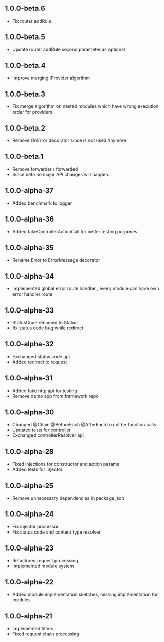 ## 1.0.0-beta.6
- Fix router addRule 

## 1.0.0-beta.5
- Update router addRule second parameter as optional

## 1.0.0-beta.4
- Improve merging IProvider algorithm

## 1.0.0-beta.3
- Fix merge algorithm on nested modules which have wrong execution order for providers

## 1.0.0-beta.2
- Remove OnError decorator since is not used anymore

## 1.0.0-beta.1
- Remove forwarder / forwarded
- Since beta no major API changes will happen.

## 1.0.0-alpha-37
- Added benchmark to logger

## 1.0.0-alpha-36
- Added fakeControllerActionCall for better testing purposes

## 1.0.0-alpha-35
- Rename Error to ErrorMessage decorator

## 1.0.0-alpha-34
- Implemented global error route handler , every module can have own error handler route


## 1.0.0-alpha-33
- StatusCode renamed to Status
- fix status code bug while redirect

## 1.0.0-alpha-32
- Exchanged status code api
- Added redirect to request

## 1.0.0-alpha-31
- Added fake http api for testing 
- Remove demo app from framework repo


## 1.0.0-alpha-30
- Changed @Chain @BeforeEach @AfterEach to not be function calls
- Updated tests for controller 
- Exchanged controllerResolver api

## 1.0.0-alpha-28
- Fixed injections for constructor and action params 
- Added tests for Injector

## 1.0.0-alpha-25
- Remove unnecessary dependencies in package.json  

## 1.0.0-alpha-24
- Fix injector processor
- Fix status code and content type resolver

## 1.0.0-alpha-23
- Refactored request processing
- Implemented module system

## 1.0.0-alpha-22
- Added module implementation sketches, missing implementation for modules

## 1.0.0-alpha-21

- Implemented filters
- Fixed request chain processing
